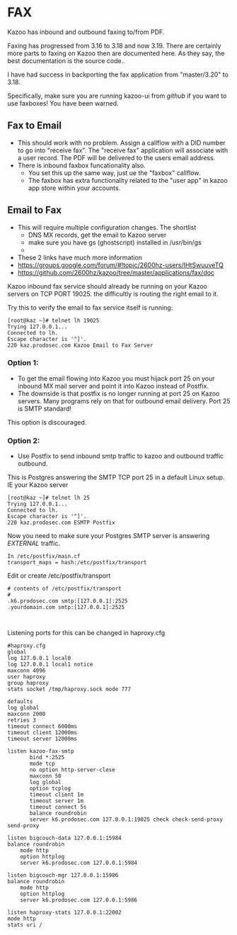 # FAX

Kazoo has inbound and outbound faxing to/from PDF.

Faxing has progressed from 3.16 to 3.18 and now 3.19.  There are certainly more parts to faxing on Kazoo then are documented here.  As they say, the best documentation is the source code..

I have had success in backporting the fax application from "master/3.20" to 3.18.

Specifically, make sure you are running kazoo-ui from *github* if you want to use faxboxes!  You have been warned.


## Fax to Email
* This should work with no problem.  Assign a callflow with a DID number to go into "receive fax".  The "receive fax" application will associate with a user record.  The PDF will be delivered to the users email address.
* There is inbound faxbox funcationality also.  
  * You set this up the same way, just ue the "faxbox" callflow.
  * The faxbox has extra functionality related to the "user app" in kazoo app store within your accounts.


## Email to Fax
* This will require multiple configuration changes.  The shortlist
  * DNS MX records, get the email to Kazoo server
  * make sure you have gs (ghostscript) installed in /usr/bin/gs
  *
* These 2 links have much more information
* https://groups.google.com/forum/#!topic/2600hz-users/IHtSwuuveTQ
* https://github.com/2600hz/kazoo/tree/master/applications/fax/doc


Kazoo inbound fax service should already be running on your Kazoo servers on TCP PORT 19025.  the difficultly is routing the right email to it.

Try this to verify the email to fax service itself is running:

```
[root@kaz ~]# telnet lh 19025
Trying 127.0.0.1...
Connected to lh.
Escape character is '^]'.
220 kaz.prodosec.com Kazoo Email to Fax Server
```


### Option 1: 
  * To get the email flowing into Kazoo you must hijack port 25 on your inbound MX mail server and point it into Kazoo instead of Postfix.
  * The downside is that postfix is no longer running at port 25 on Kazoo servers.  Many programs rely on that for outbound email delivery.  Port 25 is SMTP standard!
 
 This option is discouraged.

### Option 2:
 *  Use Postfix to send inbound smtp traffic to kazoo and outbound traffic outbound.

This is Postgres answering the SMTP TCP port 25 in a default Linux setup.  IE your Kazoo server

```
[root@kaz ~]# telnet lh 25
Trying 127.0.0.1...
Connected to lh.
Escape character is '^]'.
220 kaz.prodosec.com ESMTP Postfix

```

Now you need to make sure your Postgres SMTP server is answering *EXTERNAL* traffic.

```
In /etc/postfix/main.cf
transport_maps = hash:/etc/postfix/transport
```

Edit or create /etc/postfix/transport

```
# contents of /etc/postfix/transport
#
.k6.prodosec.com smtp:[127.0.0.1]:2525
.yourdomain.com smtp:[127.0.0.1]:2525



```





Listening ports for this can be changed in haproxy.cfg


```
#haproxy.cfg
global
log 127.0.0.1 local0
log 127.0.0.1 local1 notice
maxconn 4096
user haproxy
group haproxy
stats socket /tmp/haproxy.sock mode 777

defaults
log global
maxconn 2000
retries 3
timeout connect 6000ms
timeout client 12000ms
timeout server 12000ms

listen kazoo-fax-smtp
       bind *:2525
       mode tcp
       no option http-server-close
       maxconn 50
       log global
       option tcplog
       timeout client 1m
       timeout server 1m
       timeout connect 5s
       balance roundrobin
       server k6.prodosec.com 127.0.0.1:19025 check check-send-proxy send-proxy

listen bigcouch-data 127.0.0.1:15984
balance roundrobin
    mode http
    option httplog
    server k6.prodosec.com 127.0.0.1:5984

listen bigcouch-mgr 127.0.0.1:15986
balance roundrobin
    mode http
    option httplog
    server k6.prodosec.com 127.0.0.1:5986

listen haproxy-stats 127.0.0.1:22002
mode http
stats uri /

```

